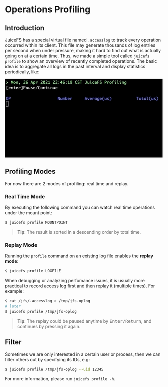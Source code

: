 # Operations Profiling

## Introduction

JuiceFS has a special virtual file named `.accesslog` to track every operation occurred within its client. This file may generate thousands of log entries per second when under pressure, making it hard to find out what is actually going on at a certain time. Thus, we made a simple tool called `juicefs profile` to show an overview of recently completed operations. The basic idea is to aggregate all logs in the past interval and display statistics periodically, like:

![juicefs-profiling](../images/juicefs-profiling.gif)

## Profiling Modes

For now there are 2 modes of profiling: real time and replay.

### Real Time Mode

By executing the following command you can watch real time operations under the mount point:

```bash
$ juicefs profile MOUNTPOINT
```

> **Tip**: The result is sorted in a descending order by total time.

### Replay Mode

Running the `profile` command on an existing log file enables the **replay mode**:

```bash
$ juicefs profile LOGFILE
```

When debugging or analyzing perfomance issues, it is usually more practical to record access log first and then replay it (multiple times). For example:

```bash
$ cat /jfs/.accesslog > /tmp/jfs-oplog
# later
$ juicefs profile /tmp/jfs-oplog
```

> **Tip**: The replay could be paused anytime by <kbd>Enter/Return</kbd>, and continues by pressing it again.

## Filter

Sometimes we are only interested in a certain user or process, then we can filter others out by specifying its IDs, e.g:

```bash
$ juicefs profile /tmp/jfs-oplog --uid 12345
```

For more information, please run `juicefs profile -h`.
